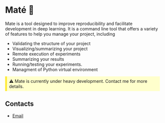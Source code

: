 # Maté 🧉

Mate is a tool designed to improve reproducibility and facilitate development in
deep learning. It is a command line tool that offers a variety of features to
help you manage your project, including

- Validating the structure of your project
- Visualizing/summarizing your project
- Remote execution of experiments
- Summarizing your results
- Running/testing your experiments.
- Managment of Python virtual environment

<div style="background-color: #ffffcc; border-left: 6px solid #ffeb3b; padding: 0.5em;">
  ⚠️  Mate is currently under heavy development. Contact me for more details.
</div>

<!---->
<!-- It also creates a universal template for deep learning projects. -->
<!-- In addition, any project developed with Mate on a public repository gets automatically listed on MateHub. This website is a browser for finding and reusing components created by others (or yourself). -->
<!-- Mate is compatible with any python deep learning framework, such as PyTorch, JAX, and TensorFlow/Keras, since it leverages Python features. -->
<!---->
<!---->
<!-- ## [documentation](https://salamanderxing.github.io/mate) -->
<!---->
<!-- Mate is developed in collaboration with the University of Amsterdam. -->
<!---->
<!-- --- -->
<!---->
<!-- ## Installation 🔌 -->
<!---->
<!-- <p align="center" style=""> -->
<!--     <img src="./imgs/bash_8b3d5a8def640d1dc9b67d83aff7397e.svg" style="max-width:550px" alt="Your Image"> -->
<!-- </p> -->
<!---->
<!-- --- -->
<!---->
<!-- ## Example Projects -->
<!---->
<!---->
<!-- ### PyTorch Lightning -->
<!---->
<!-- - [MNIST Classifier](https://github.com/SalamanderXing/pytorch-lightning-mnist) -->
<!---->
<!-- ### JAX (with Flax) -->
<!-- [JAX](https://github.com/google/jax) is the (relatively) new framework by Google. That uses just-in-time compilation to improve performance of your neural network. -->
<!-- These projects are based on this [amazing repo](https://github.com/phlippe/uvadlc_notebooks/tree/master/docs/tutorial_notebooks/JAX). -->
<!---->
<!-- - [CIFAR10 Autoecoder](https://github.com/SalamanderXing/jax-ae) -->
<!-- - [Graph Neural Networks](https://github.com/SalamanderXing/jax-gnn) -->
<!-- - [Normalizing Flow](https://github.com/SalamanderXing/jax-normalizing-flow) -->
<!-- - [Inception, ResNet, DenseNet](https://github.com/SalamanderXing/jax-inception-resnet-densenet) -->
<!-- - [Autoregressive Image Modeling](https://github.com/SalamanderXing/jax-autoregressive-image-modeling) -->
<!-- - [Transformers for text classification](https://github.com/SalamanderXing/jax-transformers) -->
<!-- - [Transformers for anomaly detection](https://github.com/SalamanderXing/jax-anomaly-detection) -->
<!---->
<!-- --- -->
<!---->
<!-- ## Quick Start ⚡ -->
<!-- This example will walk you through training and showing results of your model on a Pytorch-Lightning example. -->
<!---->
<!-- First let's clone the project, for example:  -->
<!-- <p align="center" style=""> -->
<!--     <img src="./imgs/bash_49449704768719c08e05230ff2ab1f5b.svg" style="max-width:550px" alt="Your Image"> -->
<!-- </p> -->
<!-- Then go to the project directory: -->
<!-- <p align="center" style=""> -->
<!--     <img src="./imgs/bash_921a8028dd628088e0c41e17f4ab2d06.svg" style="max-width:550px" alt="Your Image"> -->
<!-- </p> -->
<!-- Then run: -->
<!-- <p align="center" style=""> -->
<!--     <img src="./imgs/None_cacf09445830e5e547952f44e09ae2a6.svg" style="max-width:550px" alt="Your Image"> -->
<!-- </p> -->
<!-- This will give you an overview of your project and its components. Besides, it will create a local python virtual environment and install dependencies of this project. It also tells you where your components have issues. -->
<!---->
<!-- <p align="center" style=""> -->
<!--     <img src="./imgs/exec_5ac24db831400cf68943454e2be32f48.svg" style="max-width:550px" alt="Your Image"> -->
<!-- </p> -->
<!---->
<!-- then we can train our experiment: -->
<!---->
<!-- <p align="center" style=""> -->
<!--     <img src="./imgs/bash_27e5978a0d23c95eaa27ace2684499f6.svg" style="max-width:550px" alt="Your Image"> -->
<!-- </p> -->
<!---->
<!-- You should see all the training logs. -->
<!-- If you now do again: -->
<!-- <p align="center" style=""> -->
<!--     <img src="./imgs/bash_cacf09445830e5e547952f44e09ae2a6.svg" style="max-width:550px" alt="Your Image"> -->
<!-- </p> -->
<!-- You should notice a 💪 next to the experiment. That means that the training was successful: -->
<!-- <p align="center" style=""> -->
<!--     <img src="./imgs/exec_5ac24db831400cf68943454e2be32f48.svg" style="max-width:550px" alt="Your Image"> -->
<!-- </p> -->
<!---->
<!---->
<!-- Finally, to visualize our results: -->
<!---->
<!-- <p align="center" style=""> -->
<!--     <img src="./imgs/bash_eda9dcc34a8ecfc1ae5dc9aafab9c28d.svg" style="max-width:550px" alt="Your Image"> -->
<!-- </p> -->
<!---->
<!-- <p align="center" style=""> -->
<!--     <img src="./imgs/exec_e2b436d13e17ff69e83786cac9a87b76.svg" style="max-width:550px" alt="Your Image"> -->
<!-- </p> -->
<!---->
<!-- Mate has inferred the dataset and will group our experiments according to that and put them in the same table. -->
<!---->
<!-- --- -->
<!---->
<!-- ## [MateHub](https://salamanderxing.github.io/matehub/) -->
<!---->
<!-- Before creating a new module (trainer, data_loader, model), you might want to head over to this site and see if there is anything that fits your need or allows you to not start from scratch. -->
<!---->
<!-- ### How it works -->
<!---->
<!-- All mate projects on public GitHub repo (published by anyone) will be automatically listed on MateHub. It works by using the GitHub rest API. -->
<!---->
<!-- --- -->
<!---->
<!-- ## Comparison to familiar tools -->
<!---->
<!-- - *[Weights & Biases](https://wandb.ai/site)*, *[Tensorboard](https://www.tensorflow.org/tensorboard)*  is a logger and allows model weights sharing as well. Mate does not attempt to replace logger's functionalities. Use the logger your like best :) That would happend probably inside your trainer module.  -->
<!-- - *[Monai](https://github.com/Project-MONAI/MONAI)*: Focuses on medical imaging and provides pretrained models as well as preprocessing pipelines -->
<!-- - *[Ivy](https://github.com/unifyai/ivy)*: Provides a unified tensor type that work with all backends (frameworks). Works with mate! -->
<!-- - *[THINGSvision](https://github.com/ViCCo-Group/thingsvision)*: Provides a set pretrained models for analysis of their activation. In particular to compare them with brain activations. -->
<!-- - *[HuggingFace](https://huggingface.co/), [Model Zoo](https://modelzoo.co/)*: These frameworks focus on sharing pretrained models. Mate instead focuses on (among other things) sharing the model components. -->
<!---->
<!-- --- -->
<!---->
<!-- ## Contact 🤝  -->
<!---->

## Contacts

- [Email](mailto:g.zani@uva.nl)
